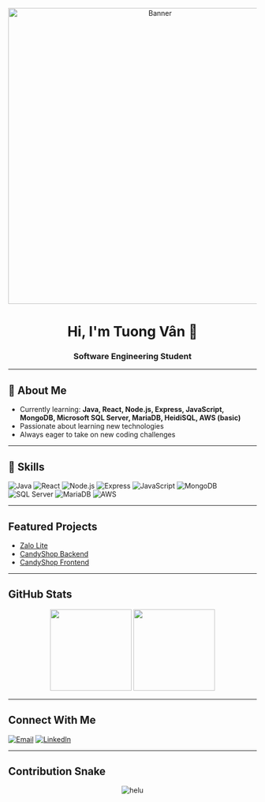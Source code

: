 <!-- Banner -->
<p align="center">
  <img src="https://i.pinimg.com/originals/e1/fd/4f/e1fd4f13d2d2c6ef5119b9b1cf4b8b86.gif" width="600" alt="Banner" />
</p>

<h1 align="center">Hi, I'm Tuong Vân 👋</h1>
<h3 align="center">Software Engineering Student</h3>

---

## 💫 About Me
- Currently learning: **Java, React, Node.js, Express, JavaScript, MongoDB, Microsoft SQL Server, MariaDB, HeidiSQL, AWS (basic)**
- Passionate about learning new technologies  
- Always eager to take on new coding challenges

---

## 🔧 Skills
![Java](https://img.shields.io/badge/Java-FFB6C1?style=for-the-badge&logo=java&logoColor=white)
![React](https://img.shields.io/badge/React-FFB6C1?style=for-the-badge&logo=react&logoColor=black)
![Node.js](https://img.shields.io/badge/Node.js-FFB6C1?style=for-the-badge&logo=node.js&logoColor=black)
![Express](https://img.shields.io/badge/Express-FFB6C1?style=for-the-badge&logo=express&logoColor=black)
![JavaScript](https://img.shields.io/badge/JavaScript-FFB6C1?style=for-the-badge&logo=javascript&logoColor=black)
![MongoDB](https://img.shields.io/badge/MongoDB-FFB6C1?style=for-the-badge&logo=mongodb&logoColor=black)
![SQL Server](https://img.shields.io/badge/SQL_Server-FFB6C1?style=for-the-badge&logo=microsoftsqlserver&logoColor=white)
![MariaDB](https://img.shields.io/badge/MariaDB-FFB6C1?style=for-the-badge&logo=mariadb&logoColor=black)
![AWS](https://img.shields.io/badge/AWS_Basic-FFB6C1?style=for-the-badge&logo=amazonaws&logoColor=black)

---

## Featured Projects
- [Zalo Lite](https://github.com/Thu-Hong-oo/Zalo-Lite-14-4)  
- [CandyShop Backend](https://github.com/CandyShop-KT/CandyShopBE_KTTKPM)  
- [CandyShop Frontend](https://github.com/CandyShop-KT/CandyShopFE_KTTKPM)  

---

## GitHub Stats
<p align="center">
  <img src="https://github-readme-stats.vercel.app/api?username=Thu-Hong-oo&show_icons=true&theme=rose_pine&title_color=ffb6c1&icon_color=ff69b4&text_color=ffb6c1&bg_color=151515" height="165"/>
  <img src="https://github-readme-stats.vercel.app/api/top-langs/?username=Thu-Hong-oo&layout=compact&theme=rose_pine&title_color=ffb6c1&text_color=ffb6c1&bg_color=151515" height="165"/>
</p>

---

## Connect With Me
[![Email](https://img.shields.io/badge/Email-FFB6C1?style=for-the-badge&logo=gmail&logoColor=white)](mailto:nguyenngoctuongvan4it@gmail.com)
[![LinkedIn](https://img.shields.io/badge/LinkedIn-FFB6C1?style=for-the-badge&logo=linkedin&logoColor=white)](https://www.linkedin.com/in/ng%E1%BB%8Dc-t%C6%B0%E1%BB%9Dng-v%C3%A2n-nguy%E1%BB%85n-947b23379/)

---

## Contribution Snake
<p align="center">
  <img src="https://media3.giphy.com/media/v1.Y2lkPTc5MGI3NjExem1zN3JjazFoOTVhbGo0anNnZzBjNW9uazdkZHQxeGltazk4ZnZwNCZlcD12MV9pbnRlcm5hbF9naWZfYnlfaWQmY3Q9Zw/yrhhmre5fN2PtRujfo/giphy.gif" alt="helu">
</p>
